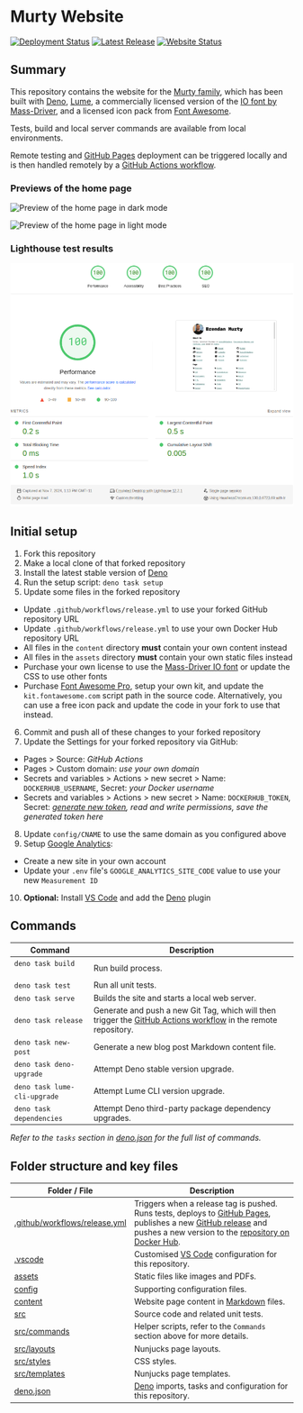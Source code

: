 # Murty Website

[ ![Deployment Status](https://img.shields.io/github/actions/workflow/status/brendanmurty/site/release.yml?label=Deployment%20Status&style=flat-square&labelColor=%23222222)](https://github.com/brendanmurty/site/actions/workflows/release.yml)
[ ![Latest Release](https://img.shields.io/github/v/release/brendanmurty/site?label=Latest%20Release&style=flat-square&color=%2323c5b0&labelColor=%23222222)](https://github.com/brendanmurty/site/releases)
[ ![Website Status](https://img.shields.io/website?url=https%3A%2F%2Fmurty.au&up_message=online&down_message=offline&style=flat-square&logo=globe&label=Website%20Status&labelColor=%23222222)](https://murty.au)

## Summary

This repository contains the website for the [Murty family](https://murty.au/), which has been built with [Deno](https://deno.land/), [Lume](https://lumeland.github.io/), a commercially licensed version of the [IO font by Mass-Driver](https://io.mass-driver.com/), and a licensed icon pack from [Font Awesome](https://fontawesome.com/).

Tests, build and local server commands are available from local environments.

Remote testing and [GitHub Pages](https://pages.github.com/) deployment can be triggered locally and is then handled remotely by a [GitHub Actions workflow](.github/workflows/release.yml).

### Previews of the home page

![Preview of the home page in dark mode](assets/docs/home-dark.png)

![Preview of the home page in light mode](assets/docs/home-light.png)

### Lighthouse test results

[![Lighthouse test results](assets/docs/lighthouse-performance-test-results.png)](https://pagespeed.web.dev/analysis/https-murty-au/463mvuyx3j?form_factor=desktop)

## Initial setup

1. Fork this repository
2. Make a local clone of that forked repository
3. Install the latest stable version of [Deno](https://deno.com/)
4. Run the setup script: `deno task setup`
5. Update some files in the forked repository

- Update `.github/workflows/release.yml` to use your forked GitHub repository URL
- Update `.github/workflows/release.yml` to use your own Docker Hub repository URL
- All files in the `content` directory **must** contain your own content instead
- All files in the `assets` directory **must** contain your own static files instead
- Purchase your own license to use the [Mass-Driver IO font](https://io.mass-driver.com/) or update the CSS to use other fonts
- Purchase [Font Awesome Pro](https://fontawesome.com/), setup your own kit, and update the `kit.fontawesome.com` script path in the source code. Alternatively, you can use a free icon pack and update the code in your fork to use that instead.

6. Commit and push all of these changes to your forked repository
7. Update the Settings for your forked repository via GitHub:

- Pages > Source: _GitHub Actions_
- Pages > Custom domain: _use your own domain_
- Secrets and variables > Actions > new secret > Name: `DOCKERHUB_USERNAME`, Secret: _your Docker username_
- Secrets and variables > Actions > new secret > Name: `DOCKERHUB_TOKEN`, Secret: _[generate new token](https://app.docker.com/settings/personal-access-tokens), read and write permissions, save the generated token here_

8. Update `config/CNAME` to use the same domain as you configured above
9. Setup [Google Analytics](https://analytics.google.com/):

- Create a new site in your own account
- Update your `.env` file's `GOOGLE_ANALYTICS_SITE_CODE` value to use your new `Measurement ID`

10. **Optional:** Install [VS Code](https://code.visualstudio.com/) and add the [Deno](https://marketplace.visualstudio.com/items?itemName=denoland.vscode-deno) plugin

## Commands

| Command | Description |
| ---- | ---- |
| `deno task build` &nbsp; &nbsp; &nbsp; &nbsp; &nbsp; &nbsp; &nbsp; &nbsp; &nbsp; &nbsp;  | Run build process. |
| `deno task test`  | Run all unit tests. |
| `deno task serve` | Builds the site and starts a local web server. |
| `deno task release` | Generate and push a new Git Tag, which will then trigger the [GitHub Actions workflow](.github/workflows/release.yml) in the remote repository. |
| `deno task new-post` | Generate a new blog post Markdown content file. |
| `deno task deno-upgrade` | Attempt Deno stable version upgrade. |
| `deno task lume-cli-upgrade` | Attempt Lume CLI version upgrade. |
| `deno task dependencies` | Attempt Deno third-party package dependency upgrades. |

_Refer to the `tasks` section in [deno.json](deno.json) for the full list of commands._

## Folder structure and key files

| Folder / File | Description |
| ---- | ---- |
| [.github/workflows/release.yml](.github/workflows/release.yml) | Triggers when a release tag is pushed. Runs tests, deploys to [GitHub Pages](https://pages.github.com/), publishes a new [GitHub release](https://github.com/brendanmurty/site/releases) and pushes a new version to the [repository on Docker Hub](https://hub.docker.com/r/brendanmurty/site). |
| [.vscode](.vscode/) | Customised [VS Code](https://code.visualstudio.com/) configuration for this repository. |
| [assets](assets/) | Static files like images and PDFs. |
| [config](config) | Supporting configuration files. |
| [content](content/) | Website page content in [Markdown](https://daringfireball.net/projects/markdown/syntax) files. |
| [src](src/) | Source code and related unit tests. |
| [src/commands](src/commands) | Helper scripts, refer to the `Commands` section above for more details. |
| [src/layouts](src/layouts) | Nunjucks page layouts. |
| [src/styles](src/styles) | CSS styles. |
| [src/templates](src/templates) | Nunjucks page templates. |
| [deno.json](deno.json) | [Deno](https://deno.land/) imports, tasks and configuration for this repository. |
